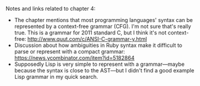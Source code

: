 Notes and links related to chapter 4:

* The chapter mentions that most programming languages' syntax can be represented by a context-free grammar (CFG). I'm not sure that's really true. This is a grammar for 2011 standard C, but I think it's not context-free: http://www.quut.com/c/ANSI-C-grammar-y.html
* Discussion about how ambiguities in Ruby syntax make it difficult to parse or represent with a compact grammar: https://news.ycombinator.com/item?id=5182864
* Supposedly Lisp is very simple to represent with a grammar—maybe because the syntax is close to the AST—but I didn't find a good example Lisp grammar in my quick search.

